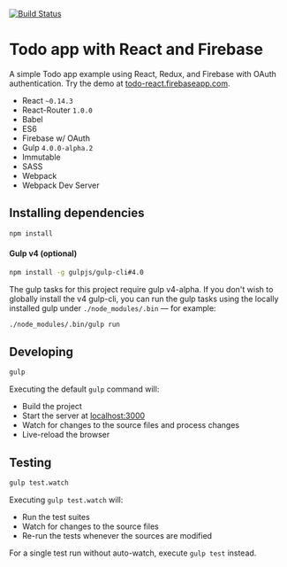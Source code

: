 [![Build Status](https://travis-ci.org/r-park/todo-react.svg?branch=master)](https://travis-ci.org/r-park/todo-react)


# Todo app with React and Firebase
A simple Todo app example using React, Redux, and Firebase with OAuth authentication. Try the demo at <a href="https://todo-react.firebaseapp.com" target="_blank">todo-react.firebaseapp.com</a>.

- React `~0.14.3`
- React-Router `1.0.0`
- Babel
- ES6
- Firebase w/ OAuth
- Gulp `4.0.0-alpha.2`
- Immutable
- SASS
- Webpack
- Webpack Dev Server


## Installing dependencies
```bash
npm install
```


#### Gulp v4 (optional)
```bash
npm install -g gulpjs/gulp-cli#4.0
```
The gulp tasks for this project require gulp v4-alpha. If you don't wish to globally install the v4 gulp-cli, you can run the gulp tasks using the locally installed gulp under `./node_modules/.bin` — for example:
```bash
./node_modules/.bin/gulp run
```


## Developing
```bash
gulp
```
Executing the default `gulp` command will:
- Build the project
- Start the server at <a href="http://localhost:3000" target="_blank">localhost:3000</a>
- Watch for changes to the source files and process changes
- Live-reload the browser


## Testing
```bash
gulp test.watch
```
Executing `gulp test.watch` will:
- Run the test suites
- Watch for changes to the source files
- Re-run the tests whenever the sources are modified

For a single test run without auto-watch, execute `gulp test` instead.
